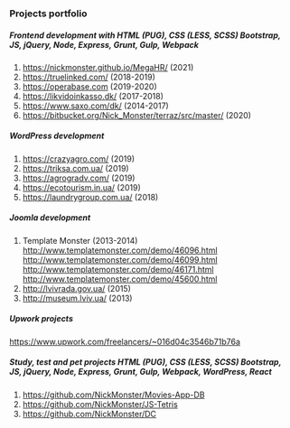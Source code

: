 ### Projects portfolio

##### Frontend development with HTML (PUG), CSS (LESS, SCSS) Bootstrap, JS, jQuery, Node,  Express, Grunt, Gulp, Webpack
1. https://nickmonster.github.io/MegaHR/ (2021)
2. https://truelinked.com/ (2018-2019)
3. https://operabase.com (2019-2020)
4. https://likvidoinkasso.dk/ (2017-2018)
5. https://www.saxo.com/dk/ (2014-2017)
6. https://bitbucket.org/Nick_Monster/terraz/src/master/ (2020)

##### WordPress development
1. https://crazyagro.com/ (2019)
2. https://triksa.com.ua/ (2019)
4. https://agrogradv.com/ (2019)
5. https://ecotourism.in.ua/ (2019)
6. https://laundrygroup.com.ua/ (2018)

##### Joomla development
1. Template Monster (2013-2014)  
http://www.templatemonster.com/demo/46096.html  
http://www.templatemonster.com/demo/46099.html  
http://www.templatemonster.com/demo/46171.html  
http://www.templatemonster.com/demo/45600.html  
2. http://lvivrada.gov.ua/ (2015)
3. http://museum.lviv.ua/ (2013)

##### Upwork projects
https://www.upwork.com/freelancers/~016d04c3546b71b76a

##### Study, test and pet projects HTML (PUG), CSS (LESS, SCSS) Bootstrap, JS, jQuery, Node,  Express, Grunt, Gulp, Webpack, WordPress, React
1. https://github.com/NickMonster/Movies-App-DB
2. https://github.com/NickMonster/JS-Tetris
3. https://github.com/NickMonster/DC

